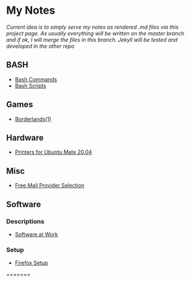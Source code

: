 # My Notes
*Current idea is to simply serve my notes as rendered .md files via this project page. As usually everything will be written on the master branch and if ok, I will merge the files in this branch. Jekyll will be tested and developed in the other repo*

## BASH

- [Bash Commands](bash_commands.md)
- [Bash Scripts](bash_scripts.md)

## Games

- [Borderlands(1)](borderlands.md)

## Hardware
- [Printers for Ubuntu Mate 20.04](printersubuntumate.md)

## Misc

- [Free Mail Provider Selection](freemail.md)

## Software

### Descriptions

- [Software at Work](worksoftware.md)

### Setup

- [Firefox Setup](firefoxsetup.md)

=======

